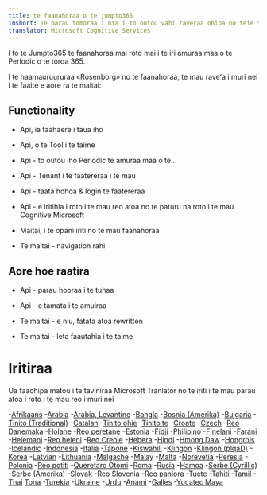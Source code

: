 ```yaml
---
title: te faanahoraa o te jumpto365
inshort: Te parau tomoraa i nia i to outou vahi raveraa ohipa no teie tau
translator: Microsoft Cognitive Services
---
```



I to te Jumpto365 te faanahoraa mai roto mai i te iri amuraa maa o te Periodic o te toroa 365. 

I te haamauruururaa «Rosenborg» no te faanahoraa, te mau raveʻa i muri nei i te faaite e aore ra te maitai:

## Functionality

* Api, ia faahaere i taua iho

* Api, o te Tool i te taime

* Api - to outou iho Periodic te amuraa maa o te...

* Api - Tenant i te faatereraa i te mau

* Api - taata hohoa & login te faatereraa

* Api - e iritihia i roto i te mau reo atoa no te paturu na roto i te mau Cognitive Microsoft

* Maitai, i te opani iriti no te mau faanahoraa

* Te maitai - navigation rahi

## Aore hoe raatira

* Api - parau hooraa i te tuhaa

* Api - e tamata i te amuiraa

* Te maitai - e niu, fatata atoa rewritten

* Te maitai - leta faautahia i te taime


# Iritiraa
Ua faaohipa matou i te taviniraa Microsoft Tranlator no te iriti i te mau parau atoa i roto i te mau reo i muri nei

-[Afrikaans](https://preview.app.jumpto365.com/tool/jumpto365/language/af)
-[Arabia](https://preview.app.jumpto365.com/tool/jumpto365/language/ar)
-[Arabia, Levantine](https://preview.app.jumpto365.com/tool/jumpto365/language/apc)
-[Bangla](https://preview.app.jumpto365.com/tool/jumpto365/language/bn)
-[Bosnia (Amerika)](https://preview.app.jumpto365.com/tool/jumpto365/language/bs)
-[Bulgaria](https://preview.app.jumpto365.com/tool/jumpto365/language/bg)
-[Tinito (Traditional)](https://preview.app.jumpto365.com/tool/jumpto365/language/yue)
-[Catalan](https://preview.app.jumpto365.com/tool/jumpto365/language/ca)
-[Tinito ohie](https://preview.app.jumpto365.com/tool/jumpto365/language/zh-Hans)
-[Tinito te](https://preview.app.jumpto365.com/tool/jumpto365/language/zh-Hant)
-[Croate](https://preview.app.jumpto365.com/tool/jumpto365/language/hr)
-[Czech](https://preview.app.jumpto365.com/tool/jumpto365/language/cs)
-[Reo Danemaka](https://preview.app.jumpto365.com/tool/jumpto365/language/da)
-[Holane](https://preview.app.jumpto365.com/tool/jumpto365/language/nl)
-[Reo peretane](https://preview.app.jumpto365.com/tool/jumpto365/language/en)
-[Estonia](https://preview.app.jumpto365.com/tool/jumpto365/language/et)
-[Fidji](https://preview.app.jumpto365.com/tool/jumpto365/language/fj)
-[Philipino](https://preview.app.jumpto365.com/tool/jumpto365/language/fil)
-[Finelani](https://preview.app.jumpto365.com/tool/jumpto365/language/fi)
-[Farani](https://preview.app.jumpto365.com/tool/jumpto365/language/fr)
-[Helemani](https://preview.app.jumpto365.com/tool/jumpto365/language/de)
-[Reo heleni](https://preview.app.jumpto365.com/tool/jumpto365/language/el)
-[Reo Creole](https://preview.app.jumpto365.com/tool/jumpto365/language/ht)
-[Hebera](https://preview.app.jumpto365.com/tool/jumpto365/language/he)
-[Hindi](https://preview.app.jumpto365.com/tool/jumpto365/language/hi)
-[Hmong Daw](https://preview.app.jumpto365.com/tool/jumpto365/language/mww)
-[Hongrois](https://preview.app.jumpto365.com/tool/jumpto365/language/hu)
-[Icelandic](https://preview.app.jumpto365.com/tool/jumpto365/language/is)
-[Indonesia](https://preview.app.jumpto365.com/tool/jumpto365/language/id)
-[Italia](https://preview.app.jumpto365.com/tool/jumpto365/language/it)
-[Tapone](https://preview.app.jumpto365.com/tool/jumpto365/language/ja)
-[Kiswahili](https://preview.app.jumpto365.com/tool/jumpto365/language/sw)
-[Klingon](https://preview.app.jumpto365.com/tool/jumpto365/language/tlh)
-[Klingon (plqaD)](https://preview.app.jumpto365.com/tool/jumpto365/language/tlh-Qaak)
-[Korea](https://preview.app.jumpto365.com/tool/jumpto365/language/ko)
-[Latvian](https://preview.app.jumpto365.com/tool/jumpto365/language/lv)
-[Lithuania](https://preview.app.jumpto365.com/tool/jumpto365/language/lt)
-[Malgache](https://preview.app.jumpto365.com/tool/jumpto365/language/mg)
-[Malay](https://preview.app.jumpto365.com/tool/jumpto365/language/ms)
-[Malta](https://preview.app.jumpto365.com/tool/jumpto365/language/mt)
-[Norevetia](https://preview.app.jumpto365.com/tool/jumpto365/language/nb)
-[Peresia](https://preview.app.jumpto365.com/tool/jumpto365/language/fa)
-[Polonia](https://preview.app.jumpto365.com/tool/jumpto365/language/pl)
-[Reo potiti](https://preview.app.jumpto365.com/tool/jumpto365/language/pt)
-[Queretaro Otomi](https://preview.app.jumpto365.com/tool/jumpto365/language/otq)
-[Roma](https://preview.app.jumpto365.com/tool/jumpto365/language/ro)
-[Rusia](https://preview.app.jumpto365.com/tool/jumpto365/language/ru)
-[Hamoa](https://preview.app.jumpto365.com/tool/jumpto365/language/sm)
-[Serbe (Cyrillic)](https://preview.app.jumpto365.com/tool/jumpto365/language/sr-Cyrl)
-[Serbe (Amerika)](https://preview.app.jumpto365.com/tool/jumpto365/language/sr-Latn)
-[Slovak](https://preview.app.jumpto365.com/tool/jumpto365/language/sk)
-[Reo Slovenia](https://preview.app.jumpto365.com/tool/jumpto365/language/sl)
-[Reo paniora](https://preview.app.jumpto365.com/tool/jumpto365/language/es)
-[Tuete](https://preview.app.jumpto365.com/tool/jumpto365/language/sv)
-[Tahiti](https://preview.app.jumpto365.com/tool/jumpto365/language/ty)
-[Tamil](https://preview.app.jumpto365.com/tool/jumpto365/language/ta)
-[Thai](https://preview.app.jumpto365.com/tool/jumpto365/language/th)
[Tona](https://preview.app.jumpto365.com/tool/jumpto365/language/to)
-[Turekia](https://preview.app.jumpto365.com/tool/jumpto365/language/tr)
-[Ukraine](https://preview.app.jumpto365.com/tool/jumpto365/language/uk)
-[Urdu](https://preview.app.jumpto365.com/tool/jumpto365/language/ur)
-[Anami](https://preview.app.jumpto365.com/tool/jumpto365/language/vi)
-[Galles](https://preview.app.jumpto365.com/tool/jumpto365/language/cy)
-[Yucatec Maya](https://preview.app.jumpto365.com/tool/jumpto365/language/yua)

